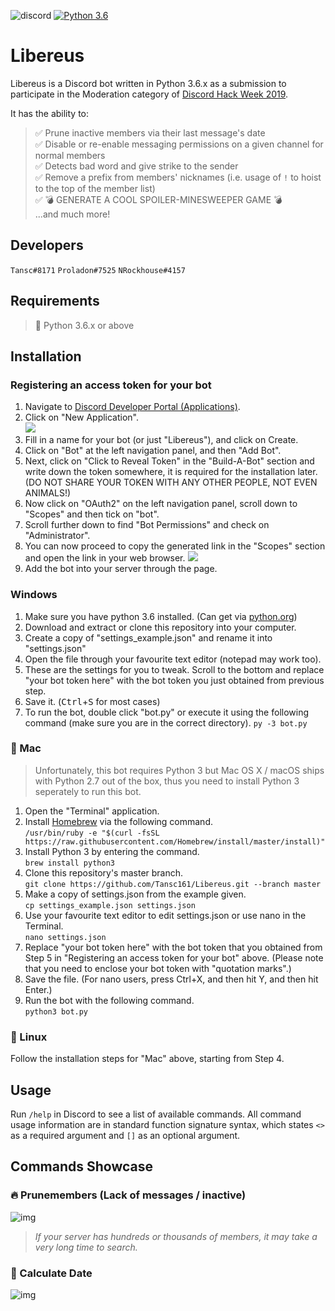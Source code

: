 ![discord](https://discordapp.com/api/guilds/445157253385814016/widget.png?style=shield)
[![Python 3.6](https://img.shields.io/badge/python-3.6-blue.svg)](https://www.python.org/downloads/release/python-360/)
# Libereus
Libereus is a Discord bot written in Python 3.6.x as a submission to participate in the Moderation category of [Discord Hack Week 2019](https://blog.discordapp.com/discord-community-hack-week-build-and-create-alongside-us-6b2a7b7bba33).

It has the ability to:
> ✅ Prune inactive members via their last message's date  
> ✅ Disable or re-enable messaging permissions on a given channel for normal members  
> ✅ Detects bad word and give strike to the sender  
> ✅ Remove a prefix from members' nicknames (i.e. usage of `!` to hoist to the top of the member list)  
> ✅ 💣 GENERATE A COOL SPOILER-MINESWEEPER GAME 💣  
> ...and much more!

## Developers
`Tansc#8171` `Proladon#7525` `NRockhouse#4157`

## Requirements
> 🐍 Python 3.6.x or above

## Installation
### Registering an access token for your bot
1. Navigate to [Discord Developer Portal (Applications)](https://discordapp.com/developers/applications/).
1. Click on "New Application".  
![](https://i.imgur.com/5SSK14E.jpg)
1. Fill in a name for your bot (or just "Libereus"), and click on Create.
1. Click on "Bot" at the left navigation panel, and then "Add Bot".
1. Next, click on "Click to Reveal Token" in the "Build-A-Bot" section and write down the token somewhere, it is required for the installation later. (DO NOT SHARE YOUR TOKEN WITH ANY OTHER PEOPLE, NOT EVEN ANIMALS!)
1. Now click on "OAuth2" on the left navigation panel, scroll down to "Scopes" and then tick on "bot".
1. Scroll further down to find "Bot Permissions" and check on "Administrator".
1. You can now proceed to copy the generated link in the "Scopes" section and open the link in your web browser.
![](https://i.imgur.com/V5kwpNN.jpg)
1. Add the bot into your server through the page.

### Windows
1. Make sure you have python 3.6 installed. (Can get via [python.org](https://python.org))
1. Download and extract or clone this repository into your computer.
1. Create a copy of "settings_example.json" and rename it into "settings.json"
1. Open the file through your favourite text editor (notepad may work too).
1. These are the settings for you to tweak. Scroll to the bottom and replace "your bot token here" with the bot token you just obtained from previous step.
1. Save it. (<kbd>Ctrl</kbd>+<kbd>S</kbd> for most cases)
1. To run the bot, double click "bot.py" or execute it using the following command (make sure you are in the correct directory).
`py -3 bot.py`

### 🍏 Mac
> Unfortunately, this bot requires Python 3 but Mac OS X / macOS ships with Python 2.7 out of the box, thus you need to install Python 3 seperately to run this bot.
1. Open the "Terminal" application.
1. Install [Homebrew](https://brew.sh/) via the following command.  
`/usr/bin/ruby -e "$(curl -fsSL https://raw.githubusercontent.com/Homebrew/install/master/install)"`
1. Install Python 3 by entering the command.  
`brew install python3`
1. Clone this repository's master branch.  
`git clone https://github.com/Tansc161/Libereus.git --branch master`
1. Make a copy of settings.json from the example given.  
`cp settings_example.json settings.json`
1. Use your favourite text editor to edit settings.json or use nano in the Terminal.  
`nano settings.json`
1. Replace "your bot token here" with the bot token that you obtained from Step 5 in "Registering an access token for your bot" above. (Please note that you need to enclose your bot token with "quotation marks".)
1. Save the file. (For nano users, press Ctrl+X, and then hit Y, and then hit Enter.)
1. Run the bot with the following command.  
`python3 bot.py`

### 🐧 Linux
Follow the installation steps for "Mac" above, starting from Step 4.

## Usage
Run `/help` in Discord to see a list of available commands.
All command usage information are in standard function signature syntax, which states `<>` as a required argument and `[]` as an optional argument.

## Commands Showcase
### 🔥 Prunemembers (Lack of messages / inactive)
![img](https://i.imgur.com/rv4vWvW.gif)

> _*If your server has hundreds or thousands of members, it may take a very long time to search.*_

### 📅 Calculate Date
![img](https://i.imgur.com/4gRlUrZ.gif)
